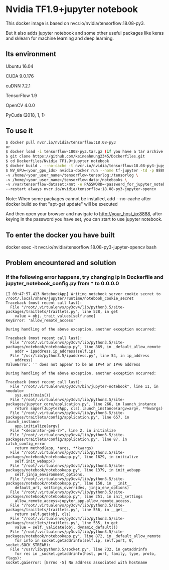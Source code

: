 # Nvidia TF1.9+jupyter notebook

This docker image is based on nvcr.io/nvidia/tensorflow:18.08-py3.

But it also adds jupyter notebook and some other useful packages like keras and sklearn for machine learning and deep learning.

## Its environment
Ubuntu 16.04

CUDA 9.0.176

cuDNN 7.2.1

TensorFlow 1.9

OpenCV 4.0.0

PyCuda (2018, 1, 1)

## To use it
```sh
$ docker pull nvcr.io/nvidia/tensorflow:18.08-py3
or 
$ docker load -i tensorflow-1808-py3.tar.gz (if you have a tar archive of the docker image) 
$ git clone https://github.com/keineahnung2345/Dockerfiles.git
$ cd Dockerfiles/Nvidia TF1.9+jupyter notebook
$ docker build . --no-cache -t nvcr.io/nvidia/tensorflow:18.08-py3-jupyter-opencv
$ NV_GPU=<your_gpu_ids> nvidia-docker run --name tf-jupyter -td -p 8888:8888 -p 6006:6006 \
-v /home/<your_user_name>/tensorflow-tensorlog:/tensorlog \
-v /home/<your_user_name>/tensorflow-data:/notebooks \
-v /var/tensorflow-dataset:/mnt -e PASSWORD=<password_for_jupyter_notebook> \
--restart always nvcr.io/nvidia/tensorflow:18.08-py3-jupyter-opencv
```

Note: When some packages cannot be installed, add --no-cache after docker build so that "apt-get update" will be executed

And then open your browser and navigate to <http://your_host_ip:8888>, after keying in the password you have set, you can start to use jupyter notebook.

## To enter the docker you have built

docker exec -it nvcr.io/nvidia/tensorflow:18.08-py3-jupyter-opencv bash

## Problem encountered and solution
### If the following error happens, try changing ip in Dockerfile and jupyter_notebook_config.py from * to 0.0.0.0 
```
[I 09:47:57.413 NotebookApp] Writing notebook server cookie secret to /root/.local/share/jupyter/runtime/notebook_cookie_secret
Traceback (most recent call last):
  File "/root/.virtualenvs/py3cv4/lib/python3.5/site-packages/traitlets/traitlets.py", line 528, in get
    value = obj._trait_values[self.name]
KeyError: 'allow_remote_access'

During handling of the above exception, another exception occurred:

Traceback (most recent call last):
  File "/root/.virtualenvs/py3cv4/lib/python3.5/site-packages/notebook/notebookapp.py", line 869, in _default_allow_remote
    addr = ipaddress.ip_address(self.ip)
  File "/usr/lib/python3.5/ipaddress.py", line 54, in ip_address
    address)
ValueError: '' does not appear to be an IPv4 or IPv6 address

During handling of the above exception, another exception occurred:

Traceback (most recent call last):
  File "/root/.virtualenvs/py3cv4/bin/jupyter-notebook", line 11, in <module>
    sys.exit(main())
  File "/root/.virtualenvs/py3cv4/lib/python3.5/site-packages/jupyter_core/application.py", line 266, in launch_instance
    return super(JupyterApp, cls).launch_instance(argv=argv, **kwargs)
  File "/root/.virtualenvs/py3cv4/lib/python3.5/site-packages/traitlets/config/application.py", line 657, in launch_instance
    app.initialize(argv)
  File "<decorator-gen-7>", line 2, in initialize
  File "/root/.virtualenvs/py3cv4/lib/python3.5/site-packages/traitlets/config/application.py", line 87, in catch_config_error
    return method(app, *args, **kwargs)
  File "/root/.virtualenvs/py3cv4/lib/python3.5/site-packages/notebook/notebookapp.py", line 1629, in initialize
    self.init_webapp()
  File "/root/.virtualenvs/py3cv4/lib/python3.5/site-packages/notebook/notebookapp.py", line 1379, in init_webapp
    self.jinja_environment_options,
  File "/root/.virtualenvs/py3cv4/lib/python3.5/site-packages/notebook/notebookapp.py", line 158, in __init__
    default_url, settings_overrides, jinja_env_options)
  File "/root/.virtualenvs/py3cv4/lib/python3.5/site-packages/notebook/notebookapp.py", line 251, in init_settings
    allow_remote_access=jupyter_app.allow_remote_access,
  File "/root/.virtualenvs/py3cv4/lib/python3.5/site-packages/traitlets/traitlets.py", line 556, in __get__
    return self.get(obj, cls)
  File "/root/.virtualenvs/py3cv4/lib/python3.5/site-packages/traitlets/traitlets.py", line 535, in get
    value = self._validate(obj, dynamic_default())
  File "/root/.virtualenvs/py3cv4/lib/python3.5/site-packages/notebook/notebookapp.py", line 872, in _default_allow_remote
    for info in socket.getaddrinfo(self.ip, self.port, 0, socket.SOCK_STREAM):
  File "/usr/lib/python3.5/socket.py", line 732, in getaddrinfo
    for res in _socket.getaddrinfo(host, port, family, type, proto, flags):
socket.gaierror: [Errno -5] No address associated with hostname
```
